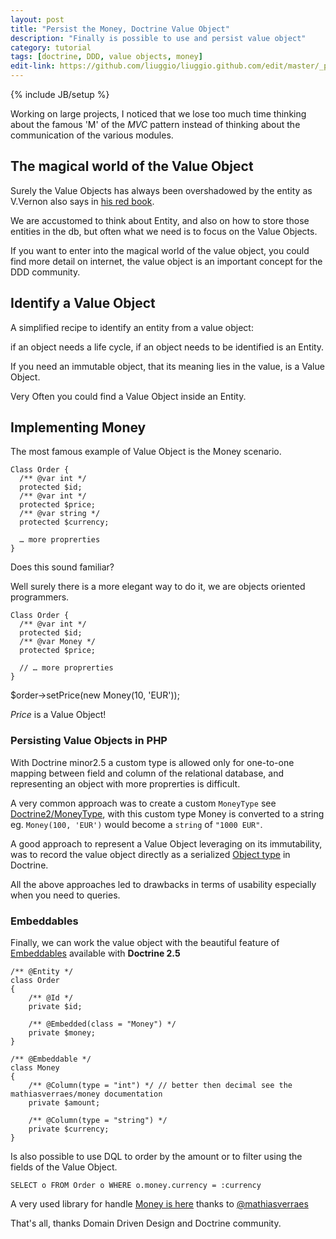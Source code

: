```yaml
---
layout: post
title: "Persist the Money, Doctrine Value Object"
description: "Finally is possible to use and persist value object"
category: tutorial
tags: [doctrine, DDD, value objects, money]
edit-link: https://github.com/liuggio/liuggio.github.com/edit/master/_posts/2014-03-21-persist-the-money-doctrine-value-object.md
---
```

{% include JB/setup %}

Working on large projects, I noticed that we lose too much time thinking about the famous 'M' of the *MVC* pattern 
instead of thinking about the communication of the various modules.

## The magical world of the Value Object

Surely the Value Objects has always been overshadowed by the entity as V.Vernon also says in [his red book](http://www.amazon.it/Implementing-Domain-Driven-Design-Vaughn-Vernon/dp/0321834577).

We are accustomed to think about Entity, and also on how to store those entities in the db, but often what we need is to focus on the Value Objects.

If you want to enter into the magical world of the value object, you could find more detail on internet, the value object is an important concept for the DDD community.

## Identify a Value Object

A simplified recipe to identify an entity from a value object:

if an object needs a life cycle, if an object needs to be identified is an Entity.

If you need an immutable object, that its meaning lies in the value, is a Value Object.

Very Often you could find a Value Object inside an Entity.

## Implementing Money

The most famous example of Value Object is the Money scenario.

	Class Order {
	  /** @var int */
	  protected $id;
	  /** @var int */
	  protected $price;
	  /** @var string */
	  protected $currency;
	  
	  … more proprerties
	}

Does this sound familiar?

Well surely there is a more elegant way to do it, we are objects oriented programmers.

	Class Order {
	  /** @var int */
	  protected $id;
	  /** @var Money */
	  protected $price;
	  
	  // … more proprerties
	}  

   $order->setPrice(new Money(10, 'EUR'));

*Price* is a Value Object!

### Persisting Value Objects in PHP

With Doctrine minor2.5 a custom type is allowed only for one-to-one mapping between field and column of the relational database,
and representing an object with more proprerties is difficult.

A very common approach was to create a custom `MoneyType` see [Doctrine2/MoneyType](https://github.com/mathiasverraes/money/blob/708d8d53b2374e1f9686dceee4f9636df32f6d43/lib/Money/Doctrine2/MoneyType.php), with this custom type Money is converted to a string eg. `Money(100, 'EUR')` would become a `string` of `"1000 EUR"`.

A good approach to represent a Value Object leveraging on its immutability, was to record the value object directly as a serialized [Object type](http://doctrine-orm.readthedocs.org/en/latest/reference/basic-mapping.html#doctrine-mapping-types) in Doctrine.

All the above approaches led to drawbacks in terms of usability especially when you need to queries.

### Embeddables

Finally, we can work the value object with the beautiful feature of [Embeddables](http://doctrine-orm.readthedocs.org/en/latest/tutorials/embeddables.html) available with **Doctrine 2.5**

	/** @Entity */
	class Order
	{
	    /** @Id */
	    private $id;

	    /** @Embedded(class = "Money") */
	    private $money;
	}

	/** @Embeddable */
	class Money
	{
	    /** @Column(type = "int") */ // better then decimal see the mathiasverraes/money documentation
	    private $amount;

	    /** @Column(type = "string") */
	    private $currency;
	}

Is also possible to use DQL to order by the amount or to filter using the fields of the Value Object.

	SELECT o FROM Order o WHERE o.money.currency = :currency


A very used library for handle [Money is here](https://packagist.org/packages/mathiasverraes/money) thanks to [@mathiasverraes](https://twitter.com/mathiasverraes)

That's all, thanks Domain Driven Design and Doctrine community.
